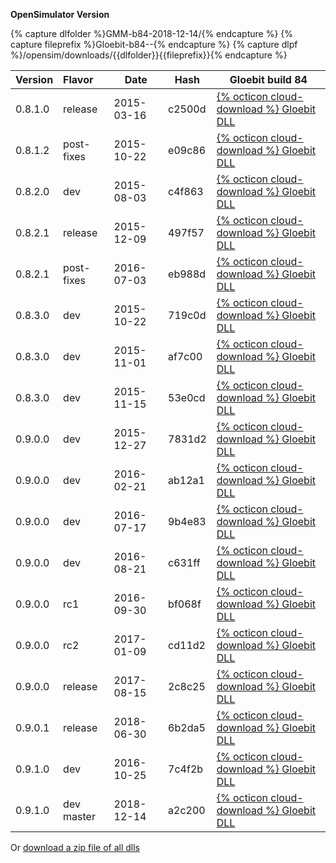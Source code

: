 
**OpenSimulator Version**

{% capture dlfolder %}GMM-b84-2018-12-14/{% endcapture %}
{% capture fileprefix %}Gloebit-b84--{% endcapture %}
{% capture dlpf %}/opensim/downloads/{{dlfolder}}{{fileprefix}}{% endcapture %}

| Version | Flavor     | Date       | Hash   | Gloebit build 84 |
|:--------|:-----------|------------|--------| ---------------- |
| 0.8.1.0 | release    | 2015-03-16 | c2500d | <a href="{{dlpf}}0.8.1.0-release--2015-03-16--c2500d.dll" download>{% octicon cloud-download %} Gloebit DLL</a> |
| 0.8.1.2 | post-fixes | 2015-10-22 | e09c86 | <a href="{{dlpf}}0.8.1.2-post-fixes--2015-10-22--e09c86.dll" download>{% octicon cloud-download %} Gloebit DLL</a> |
| 0.8.2.0 | dev        | 2015-08-03 | c4f863 | <a href="{{dlpf}}0.8.2.0-dev--2015-08-03--c4f863.dll" download>{% octicon cloud-download %} Gloebit DLL</a> |
| 0.8.2.1 | release    | 2015-12-09 | 497f57 | <a href="{{dlpf}}0.8.2.1-release--2015-12-09--497f57.dll" download>{% octicon cloud-download %} Gloebit DLL</a> |
| 0.8.2.1 | post-fixes | 2016-07-03 | eb988d | <a href="{{dlpf}}0.8.2.1-post-fixes--2016-07-03--eb988d.dll" download>{% octicon cloud-download %} Gloebit DLL</a> |
| 0.8.3.0 | dev        | 2015-10-22 | 719c0d | <a href="{{dlpf}}0.8.3.0-dev--2015-10-22--719c0d.dll" download>{% octicon cloud-download %} Gloebit DLL</a> |
| 0.8.3.0 | dev        | 2015-11-01 | af7c00 | <a href="{{dlpf}}0.8.3.0-dev--2015-11-01--af7c00.dll" download>{% octicon cloud-download %} Gloebit DLL</a> |
| 0.8.3.0 | dev        | 2015-11-15 | 53e0cd | <a href="{{dlpf}}0.8.3.0-dev--2015-11-15--53e0cd.dll" download>{% octicon cloud-download %} Gloebit DLL</a> |
| 0.9.0.0 | dev        | 2015-12-27 | 7831d2 | <a href="{{dlpf}}0.9.0.0-dev--2015-12-27--7831d2.dll" download>{% octicon cloud-download %} Gloebit DLL</a> |
| 0.9.0.0 | dev        | 2016-02-21 | ab12a1 | <a href="{{dlpf}}0.9.0.0-dev--2016-02-21--ab12a1.dll" download>{% octicon cloud-download %} Gloebit DLL</a> |
| 0.9.0.0 | dev        | 2016-07-17 | 9b4e83 | <a href="{{dlpf}}0.9.0.0-dev--2016-07-17--9b4e83.dll" download>{% octicon cloud-download %} Gloebit DLL</a> |
| 0.9.0.0 | dev        | 2016-08-21 | c631ff | <a href="{{dlpf}}0.9.0.0-dev-2016-08-21--c631ff.dll" download>{% octicon cloud-download %} Gloebit DLL</a> |
| 0.9.0.0 | rc1        | 2016-09-30 | bf068f | <a href="{{dlpf}}0.9.0.0-rc1--2016-09-30--bf068f.dll" download>{% octicon cloud-download %} Gloebit DLL</a> |
| 0.9.0.0 | rc2        | 2017-01-09 | cd11d2 | <a href="{{dlpf}}0.9.0.0-rc2--2017-01-09--cd11d2.dll" download>{% octicon cloud-download %} Gloebit DLL</a> |
| 0.9.0.0 | release    | 2017-08-15 | 2c8c25 | <a href="{{dlpf}}0.9.0.0-release--2017-08-15--2c8c25.dll" download>{% octicon cloud-download %} Gloebit DLL</a> |
| 0.9.0.1 | release    | 2018-06-30 | 6b2da5 | <a href="{{dlpf}}0.9.0.1-release--2018-06-30--6b2da5.dll" download>{% octicon cloud-download %} Gloebit DLL</a> |
| 0.9.1.0 | dev        | 2016-10-25 | 7c4f2b | <a href="{{dlpf}}0.9.1.0-dev--2016-10-25--7c4f2b.dll" download>{% octicon cloud-download %} Gloebit DLL</a> |
| 0.9.1.0 | dev master | 2018-12-14 | a2c200 | <a href="{{dlpf}}0.9.1.0-dev--2018-12-14--MASTER.dll" download>{% octicon cloud-download %} Gloebit DLL</a> |

<p>Or <a href="/opensim/downloads/{{dlfolder}}Gloebit_dlls_build-84_2018-12-14.zip">download a zip file of all dlls</a></p>
